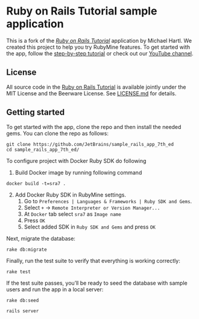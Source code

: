 # Ruby on Rails Tutorial sample application

This is a fork of the [*Ruby on Rails Tutorial*](http://www.railstutorial.org/) application by Michael Hartl.
We created this project to help you try RubyMine features.
To get started with the app, follow the [step-by-step tutorial](https://www.jetbrains.com/help/ruby/get-started.html)
or check out our [YouTube channel](https://www.youtube.com/playlist?list=PLQ176FUIyIUanO72dRf6lOefKIznviKKJ).

## License

All source code in the [Ruby on Rails Tutorial](https://www.railstutorial.org/)
is available jointly under the MIT License and the Beerware License. See
[LICENSE.md](LICENSE.md) for details.

## Getting started

To get started with the app, clone the repo and then install the needed gems. You can clone the repo as follows:

```
git clone https://github.com/JetBrains/sample_rails_app_7th_ed 
cd sample_rails_app_7th_ed/
```

To configure project with Docker Ruby SDK do following
1. Build Docker image by running following command
```
docker build -t=sra7 .
```
2. Add Docker Ruby SDK in RubyMine settings.
   1. Go to `Preferences | Languages & Frameworks | Ruby SDK and Gems`.
   2. Select `+` -> `Remote Interpreter or Version Manager...`
   3. At `Docker` tab select `sra7` as `Image name`
   4. Press `OK`
   5. Select added SDK in `Ruby SDK and Gems` and press `OK`

Next, migrate the database:

```
rake db:migrate
```

Finally, run the test suite to verify that everything is working correctly:

```
rake test
```

If the test suite passes, you’ll be ready to seed the database with sample users and run the app in a local server:

```
rake db:seed
```
```
rails server
```